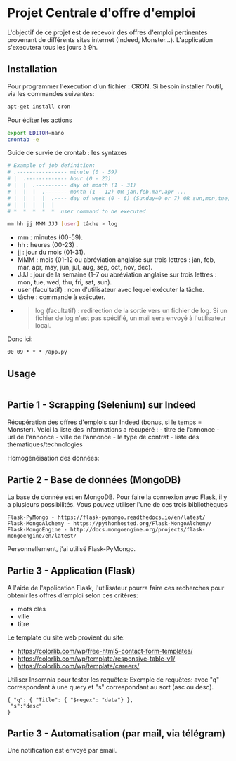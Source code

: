 # Projet Centrale d'offre d'emploi

L'objectif de ce projet est de recevoir des offres d'emploi pertinentes provenant de différents sites internet (Indeed, Monster...). L'application s'executera tous les jours à 9h.

## Installation

Pour programmer l'execution d'un fichier : CRON.
Si besoin installer l'outil, via les commandes suivantes:
```bash
apt-get install cron
```

Pour éditer les actions
```bash
export EDITOR=nano
crontab -e
```
Guide de survie de crontab : les syntaxes
```bash
# Example of job definition:
# .---------------- minute (0 - 59)
# |  .------------- hour (0 - 23)
# |  |  .---------- day of month (1 - 31)
# |  |  |  .------- month (1 - 12) OR jan,feb,mar,apr ...
# |  |  |  |  .---- day of week (0 - 6) (Sunday=0 or 7) OR sun,mon,tue,wed,thu,fri,sat
# |  |  |  |  |
# *  *  *  *  *  user command to be executed

mm hh jj MMM JJJ [user] tâche > log
```
-   mm : minutes (00-59).
-   hh : heures (00-23) .
-   jj : jour du mois (01-31).
-   MMM : mois (01-12 ou abréviation anglaise sur trois lettres : jan, feb, mar, apr, may, jun, jul, aug, sep, oct, nov, dec).
-   JJJ : jour de la semaine (1-7 ou abréviation anglaise sur trois lettres : mon, tue, wed, thu, fri, sat, sun).
-   user (facultatif) : nom d'utilisateur avec lequel exécuter la tâche.
-   tâche : commande à exécuter.
-   > log (facultatif) : redirection de la sortie vers un fichier de log. Si un fichier de log n'est pas spécifié, un mail sera envoyé à l'utilisateur local.

Donc ici:
```
00 09 * * * /app.py
```

## Usage

```python

```

## Partie 1 - Scrapping (Selenium) sur Indeed

Récupération des offres d'emplois sur Indeed (bonus, si le temps = Monster).
Voici la liste des informations a récupéré :
    - titre de l'annonce
    - url de l'annonce
    - ville de l'annonce
    - le type de contrat
    - liste des thématiques/technologies

Homogénéisation des données: 

## Partie 2 - Base de données (MongoDB)

La base de donnée est en MongoDB.
Pour faire la connexion avec Flask, il y a plusieurs possibilités.
Vous pouvez utiliser l'une de ces trois bibliothèques

    Flask-PyMongo - https://flask-pymongo.readthedocs.io/en/latest/
    Flask-MongoAlchemy - https://pythonhosted.org/Flask-MongoAlchemy/
    Flask-MongoEngine - http://docs.mongoengine.org/projects/flask-mongoengine/en/latest/

Personnellement, j'ai utilisé Flask-PyMongo.



## Partie 3 - Application (Flask)

A l'aide de l'application Flask, l'utilisateur pourra faire ces recherches pour obtenir les offres d'emploi selon ces critères:
 - mots clés
 - ville
 - titre

Le template du site web provient du site: 
- https://colorlib.com/wp/free-html5-contact-form-templates/
- https://colorlib.com/wp/template/responsive-table-v1/
- https://colorlib.com/wp/template/careers/

Utiliser Insomnia pour tester les requêtes:
Exemple de requêtes: avec "q" correspondant à une query et "s" correspondant au sort (asc ou desc).
```
{ "q": { "Title": { "$regex": "data"} },
 "s":"desc"
}
```

## Partie 3 - Automatisation (par mail, via télégram)

Une notification est envoyé par email.